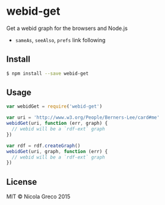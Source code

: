 # webid-get

Get a webid graph for the browsers and Node.js

- `sameAs`, `seeAlso`, `prefs` link following

## Install

```bash
$ npm install --save webid-get
```

## Usage

```javascript
var webidGet = require('webid-get')

var uri = 'http://www.w3.org/People/Berners-Lee/card#me'
webidGet(uri, function (err, graph) {
  // webid will be a `rdf-ext` graph
})

var rdf = rdf.createGraph()
webidGet(uri, graph, function (err) {
  // webid will be a `rdf-ext` graph
})
```

## License

MIT &copy; Nicola Greco 2015
